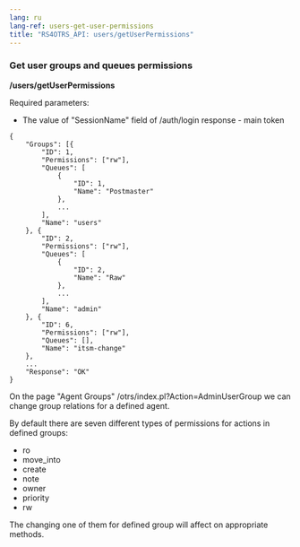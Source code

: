```yaml
---
lang: ru
lang-ref: users-get-user-permissions
title: "RS4OTRS_API: users/getUserPermissions"
---
```


### Get user groups and queues permissions

**/users/getUserPermissions**

Required parameters:

- The value of "SessionName" field of /auth/login response - main token

```
{
    "Groups": [{
        "ID": 1,
        "Permissions": ["rw"],
        "Queues": [
            {
                "ID": 1,
                "Name": "Postmaster"
            },
            ...
        ],
        "Name": "users"
    }, {
        "ID": 2,
        "Permissions": ["rw"],
        "Queues": [
            {
                "ID": 2,
                "Name": "Raw"
            },
            ...
        ],
        "Name": "admin"
    }, {
        "ID": 6,
        "Permissions": ["rw"],
        "Queues": [],
        "Name": "itsm-change"
    },
    ...
    "Response": "OK"
}
```

On the page "Agent Groups" /otrs/index.pl?Action=AdminUserGroup we can change
group relations for a defined agent.

By default there are seven different types of permissions for actions in defined
groups:

- ro
- move\_into
- create
- note
- owner
- priority
- rw

The changing one of them for defined group will affect on appropriate methods.
